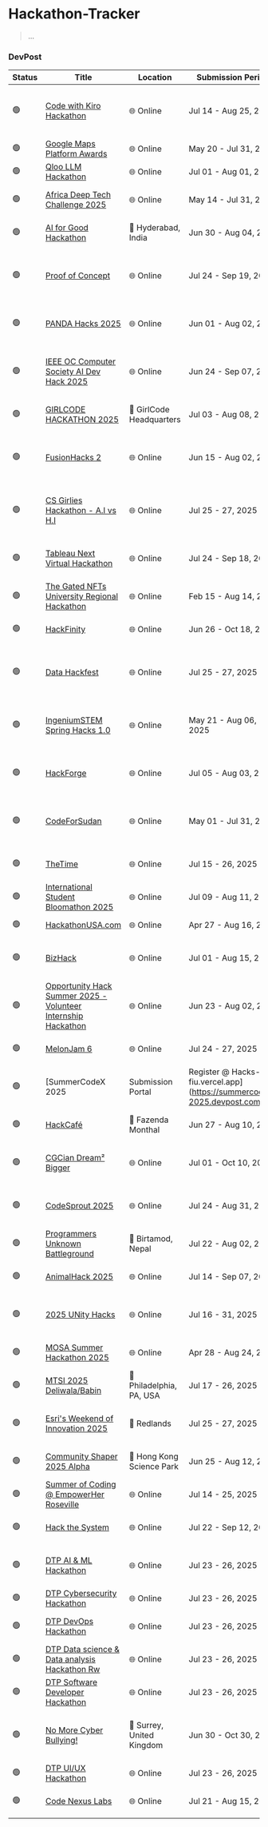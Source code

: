 # Hackathon-Tracker

> ...

### DevPost

| Status | Title | Location | Submission Period | Prize | Themes |
|--------|--------|----------|-------------------|-------|--------|
| 🟢 | [Code with Kiro Hackathon](https://kiro.devpost.com/) | 🌐 Online | Jul 14 - Aug 25, 2025 | $100,000 | Machine Learning/AI, Open Ended, Beginner Friendly |
| 🟢 | [Google Maps Platform Awards](https://googlemapsplatformawards.devpost.com/) | 🌐 Online | May 20 - Jul 31, 2025 | $0 | Web, Low/No Code, Mobile |
| 🟢 | [Qloo LLM Hackathon](https://qloo-hackathon.devpost.com/) | 🌐 Online | Jul 01 - Aug 01, 2025 | $25,000 | Machine Learning/AI |
| 🟢 | [Africa Deep Tech Challenge 2025](https://adtc-2025.devpost.com/) | 🌐 Online | May 14 - Jul 31, 2025 | $20,000 | Blockchain, IoT, Machine Learning/AI |
| 🟢 | [AI for Good Hackathon](https://ai-for-good.devpost.com/) | 📍 Hyderabad, India | Jun 30 - Aug 04, 2025 | ₹ 275,000 | Health, Machine Learning/AI, Social Good |
| 🟢 | [Proof of Concept](https://proofofconcept.devpost.com/) | 🌐 Online | Jul 24 - Sep 19, 2025 | $25,000 | Beginner Friendly, Machine Learning/AI, Mobile |
| 🟢 | [PANDA Hacks 2025](https://panda-hacks.devpost.com/) | 🌐 Online | Jun 01 - Aug 02, 2025 | $0 | Low/No Code, Machine Learning/AI, Education |
| 🟢 | [IEEE OC Computer Society  AI Dev Hack 2025](https://ieee-ai-dev-hack-2025.devpost.com/) | 🌐 Online | Jun 24 - Sep 07, 2025 | $1,750 | Beginner Friendly, Blockchain, Machine Learning/AI |
| 🟢 | [GIRLCODE HACKATHON 2025](https://girlcode-hackathon-2025.devpost.com/) | 📍 GirlCode Headquarters | Jul 03 - Aug 08, 2025 | $5,500 | Cybersecurity, Fintech, Machine Learning/AI |
| 🟢 | [FusionHacks 2](https://fusionhacks-2.devpost.com/) | 🌐 Online | Jun 15 - Aug 02, 2025 | $300 | Beginner Friendly, Machine Learning/AI, Open Ended |
| 🟢 | [ CS Girlies Hackathon - A.I vs H.I](https://csgirlies.devpost.com/) | 🌐 Online | Jul 25 - 27, 2025 | $1,000 | Beginner Friendly, Machine Learning/AI, Music/Art |
| 🟢 | [Tableau Next Virtual Hackathon](https://tableau.devpost.com/) | 🌐 Online | Jul 24 - Sep 18, 2025 | $45,000 | Databases, Enterprise, Machine Learning/AI |
| 🟢 | [The Gated NFTs University Regional Hackathon](https://gated.devpost.com/) | 🌐 Online | Feb 15 - Aug 14, 2025 | $3,225 | Blockchain, E-commerce/Retail, Web |
| 🟢 | [HackFinity](https://hackfinityx.devpost.com/) | 🌐 Online | Jun 26 - Oct 18, 2025 | $0 | Blockchain, Machine Learning/AI, Web |
| 🟢 | [Data Hackfest](https://data-hackfest-25841.devpost.com/) | 🌐 Online | Jul 25 - 27, 2025 | $0 | Beginner Friendly, Databases, Machine Learning/AI |
| 🟢 | [IngeniumSTEM Spring Hacks 1.0](https://ingeniumstem-spring-hacks-1-0.devpost.com/) | 🌐 Online | May 21 - Aug 06, 2025 | $0 | Beginner Friendly, Machine Learning/AI, Social Good |
| 🟢 | [HackForge](https://hackforge.devpost.com/) | 🌐 Online | Jul 05 - Aug 03, 2025 | $200 | Beginner Friendly, IoT, Machine Learning/AI |
| 🟢 | [CodeForSudan](https://code-for-sudan.devpost.com/) | 🌐 Online | May 01 - Jul 31, 2025 | $2,000 | Beginner Friendly, Machine Learning/AI, Social Good |
| 🟢 | [TheTime](https://thehacktime.devpost.com/) | 🌐 Online | Jul 15 - 26, 2025 | $0 | Beginner Friendly, Design, Web |
| 🟢 | [International Student Bloomathon 2025](https://bloomathon.devpost.com/) | 🌐 Online | Jul 09 - Aug 11, 2025 | $2,514 | Beginner Friendly, Social Good, Web |
| 🟢 | [HackathonUSA.com](https://hackathonusa-com.devpost.com/) | 🌐 Online | Apr 27 - Aug 16, 2025 | $0 | Education, Lifehacks |
| 🟢 | [BizHack](https://bizhack.devpost.com/) | 🌐 Online | Jul 01 - Aug 15, 2025 | $0 | E-commerce/Retail, Enterprise, Fintech |
| 🟢 | [Opportunity Hack Summer 2025 - Volunteer Internship Hackathon](https://opportunity-hack-summer-2025.devpost.com/) | 🌐 Online | Jun 23 - Aug 02, 2025 | $0 | Social Good |
| 🟢 | [MelonJam 6](https://melonjam-6.devpost.com/) | 🌐 Online | Jul 24 - 27, 2025 | $0 | Beginner Friendly, Design, Gaming |
| 🟢 | [SummerCodeX 2025 | Submission Portal | Register @ Hacks-at-fiu.vercel.app](https://summercodex-2025.devpost.com/) | 🌐 Online | Jul 21 - 29, 2025 | $0 | Beginner Friendly, Cybersecurity, Productivity |
| 🟢 | [HackCafé](https://hackcafe.devpost.com/) | 📍 Fazenda Monthal | Jun 27 - Aug 10, 2025 | $150 | IoT, Robotic Process Automation |
| 🟢 | [CGCian Dream² Bigger](https://cgcian-hotbrainz.devpost.com/) | 🌐 Online | Jul 01 - Oct 10, 2025 | $50 | Blockchain, Cybersecurity, Machine Learning/AI |
| 🟢 | [CodeSprout 2025](https://codesprout.devpost.com/) | 🌐 Online | Jul 24 - Aug 31, 2025 | $0 | Beginner Friendly, Education, Low/No Code |
| 🟢 | [Programmers Unknown Battleground](https://pubg.devpost.com/) | 📍 Birtamod, Nepal | Jul 22 - Aug 02, 2025 | $250 | Machine Learning/AI, Web, Blockchain |
| 🟢 | [AnimalHack 2025](https://animalhack2025.devpost.com/) | 🌐 Online | Jul 14 - Sep 07, 2025 | $0 | Beginner Friendly, IoT, Social Good |
| 🟢 | [2025 UNity Hacks](https://2025-unity-hacks.devpost.com/) | 🌐 Online | Jul 16 - 31, 2025 | $0 | Beginner Friendly, Open Ended, Social Good |
| 🟢 | [MOSA Summer Hackathon 2025](https://mosa-summer-hackathon-2025.devpost.com/) | 🌐 Online | Apr 28 - Aug 24, 2025 | $0 | Beginner Friendly, Open Ended |
| 🟢 | [MTSI 2025 Deliwala/Babin](https://mtsi2025.devpost.com/) | 📍 Philadelphia, PA, USA | Jul 17 - 26, 2025 | $0 | Education |
| 🟢 | [Esri's Weekend of Innovation 2025](https://esri-weekend-of-innovation-25.devpost.com/) | 📍 Redlands | Jul 25 - 27, 2025 | $0 | Beginner Friendly, Open Ended, Social Good |
| 🟢 | [Community Shaper 2025 Alpha](https://community-shaper-2025.devpost.com/) | 📍 Hong Kong Science Park  | Jun 25 - Aug 12, 2025 | $0 | Fintech, Health, Machine Learning/AI |
| 🟢 | [Summer of Coding @ EmpowerHer Roseville](https://empowerher-code-a-thon-25429.devpost.com/) | 🌐 Online | Jul 14 - 25, 2025 | $0 | Beginner Friendly, Design, Education |
| 🟢 | [Hack the System](https://hack-the-system-25912.devpost.com/) | 🌐 Online | Jul 22 - Sep 12, 2025 | $100 | Beginner Friendly, Fintech, Social Good |
| 🟢 | [DTP AI & ML Hackathon ](https://dtp-ai-ml-hackathon-challenge.devpost.com/) | 🌐 Online | Jul 23 - 26, 2025 | $0 | IoT, Machine Learning/AI, Robotic Process Automation |
| 🟢 | [DTP Cybersecurity Hackathon](https://dtp-cyber-security-hackathon.devpost.com/) | 🌐 Online | Jul 23 - 26, 2025 | $0 | Cybersecurity, Databases, IoT |
| 🟢 | [DTP DevOps Hackathon ](https://dtp-devops-hackathon.devpost.com/) | 🌐 Online | Jul 23 - 26, 2025 | $0 | Databases, DevOps, Open Ended |
| 🟢 | [DTP Data science & Data analysis Hackathon Rw](https://dtp-hackathon-rw.devpost.com/) | 🌐 Online | Jul 23 - 26, 2025 | $0 | DevOps, Gaming, Web |
| 🟢 | [DTP Software Developer Hackathon ](https://dtp-full-stuck-hackathon-25896.devpost.com/) | 🌐 Online | Jul 23 - 26, 2025 | $0 | Design, Mobile, Web |
| 🟢 | [No More Cyber Bullying!](https://no-more-cyberbullying.devpost.com/) | 📍 Surrey, United Kingdom | Jun 30 - Oct 30, 2025 | £0 | Beginner Friendly, Cybersecurity, Machine Learning/AI |
| 🟢 | [DTP UI/UX Hackathon ](https://dtp-ui-ux-hackathon-challenge.devpost.com/) | 🌐 Online | Jul 23 - 26, 2025 | $0 | Design, Mobile, Web |
| 🟢 | [Code Nexus Labs](https://code-nexus-labs.devpost.com/) | 🌐 Online | Jul 21 - Aug 15, 2025 | $0 | Open Ended, Social Good, Voice skills |

